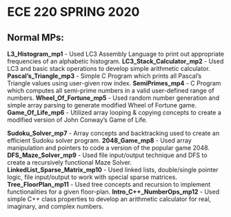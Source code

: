 # ECE 220 SPRING 2020
Normal MPs:
-------------
**L3_Histogram_mp1** - Used LC3 Assembly Language to print out appropriate frequencies of an alphabetic histogram.
**LC3_Stack_Calculator_mp2** - Used LC3 and basic stack operations to develop simple arithmetic calculator.
**Pascal’s_Triangle_mp3** - Simple C Program which prints all Pascal’s Triangle values using user-given row index.
**SemiPrimes_mp4** - C Program which computes all semi-prime numbers in a valid user-defined range of numbers.
**Wheel_Of_Fortune_mp5** - Used random number generation and simple array parsing to generate modified Wheel of Fortune game.
**Game_Of_Life_mp6** - Utilized array looping & copying concepts to create a modified version of John Conway’s Game of Life.

**Sudoku_Solver_mp7** - Array concepts and backtracking used to create an efficient Sudoku solver program.
**2048_Game_mp8** - Used array manipulation and pointers to code a version of the popular game 2048.
**DFS_Maze_Solver_mp9** - Used file input/output technique and DFS to create a recursively functional Maze Solver.
**LinkedList_Sparse_Matrix_mp10** - Used linked lists, double/single pointer logic, file input/output to work with special sparse matrices.
**Tree_FloorPlan_mp11** - Used tree concepts and recursion to implement functionalities for a given floor-plan. 
**Intro_C++_NumberOps_mp12** - Used simple C++ class properties to develop an arithmetic calculator for real, imaginary, and complex numbers.
